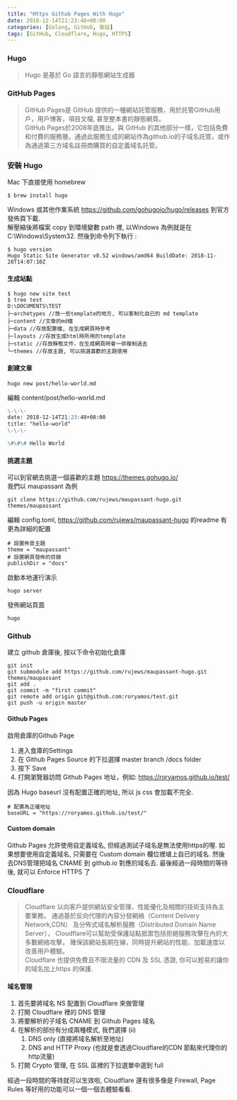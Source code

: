 ```yaml
---
title: "Https Github Pages With Hugo"
date: 2018-12-14T21:23:48+08:00
categories: [Golang, GitHub, 架站]
tags: [GitHub, Cloudflare, Hugo, HTTPS]
---
```


### Hugo
> Hugo 是基於 Go 語言的靜態網站生成器

### GitHub Pages
> GitHub Pages是 GitHub 提供的一種網站託管服務，用於託管GitHub用戶，用戶博客，項目文檔, 甚至整本書的靜態網頁。  
> GitHub Pages於2008年底推出。與 GitHub 的其他部分一樣，它包括免費和付費的服務層。通過此服務生成的網站作為github.io的子域名託管，或作為通過第三方域名註冊商購買的自定義域名託管。

### 安裝 Hugo
Mac 下直接使用 homebrew
```
$ brew install hugo
```
Windows 或其他作業系統 https://github.com/gohugoio/hugo/releases 到官方發佈頁下載.  
解壓縮後將檔案 copy 到環境變數 path 裡, 以Windows 為例就是在 C:\Windows\System32. 然後到命令列下執行 :
```
$ hugo version
Hugo Static Site Generator v0.52 windows/amd64 BuildDate: 2018-11-28T14:07:10Z
```
#### 生成站點
```
$ hugo new site test
$ tree test
D:\DOCUMENTS\TEST
├─archetypes //放一些template的地方, 可以客制化自已的 md template
├─content //文章的md檔
├─data //存放配置檔, 在生成網頁時參考
├─layouts //存放生成html時所用的template
├─static //存放靜態文件，在生成網頁時會一併複制過去
└─themes //存放主題, 可以挑選喜歡的主題使用
```
#### 創建文章
```
hugo new post/hello-world.md
```
編輯 content/post/hello-world.md
```markdown
\-\-\-
date: 2018-12-14T21:23:48+08:00
title: "hello-world"
\-\-\-

\#\#\# Hello World
```
#### 挑選主題
可以到官網去挑選一個喜歡的主題 https://themes.gohugo.io/  
我們以 maupassant 為例
```
git clone https://github.com/rujews/maupassant-hugo.git themes/maupassant
```
編輯 config.toml, https://github.com/rujews/maupassant-hugo 的readme 有更為詳細的配置
```
# 設置佈景主題
theme = "maupassant"
# 設置網頁發佈的目錄
publishDir = "docs"
```
啟動本地運行演示
```
hugo server
```
發佈網站頁面
```
hugo
```
### Github
建立 github 倉庫後, 按以下命令初始化倉庫
```
git init
git submodule add https://github.com/rujews/maupassant-hugo.git themes/maupassant
git add .
git commit -m "first commit"
git remote add origin git@github.com:roryamos/test.git
git push -u origin master
```
#### Github Pages
啟用倉庫的Github Page
1. 進入食庫的Settings
2. 在 Github Pages Source 的下拉選擇 master branch /docs folder
3. 按下 Save
4. 打開瀏覽器訪問 Github Pages 地址，例如: https://roryamos.github.io/test/

因為 Hugo baseurl 沒有配置正確的地址, 所以 js css 會加載不完全.
```
# 配置為正確地址
baseURL = "https://roryamos.github.io/test/"
```

#### Custom domain
Github Pages 允許使用自定義域名, 但經過測試子域名是無法使用https的喔.
如果想要使用自定義域名, 只需要在 Custom domain 欄位裡埴上自已的域名. 
然後去DNS管理把域名 CNAME 到 github.io 對應的域名去.
最後經過一段時間的等待後, 就可以 Enforce HTTPS 了

### Cloudflare
> Cloudflare 以向客戶提供網站安全管理、性能優化及相關的技術支持為主要業務。
通過基於反向代理的內容分發網絡（Content Delivery Network,CDN）
及分佈式域名解析服務（Distributed Domain Name Server），
Cloudflare可以幫助受保護站點抵禦包括拒絕服務攻擊在內的大多數網絡攻擊，
確保該網站長期在線，同時提升網站的性能、加載速度以改善用戶體驗。  
> Cloudflare 也提供免費且不限流量的 CDN 及 SSL 憑證, 
你可以輕易的讓你的域名加上https 的保護.

#### 域名管理
1. 首先要將域名 NS 配置到 Cloudflare 來做管理
1. 打開 Cloudflare 裡的 DNS 管理
1. 將要解析的子域名 CNAME 到 Github Pages 域名
1. 在解析的部份有分成兩種模式, 我們選擇 (ii)
    1. DNS only (直接將域名解析至地址)
    2. DNS and HTTP Proxy (也就是會透過Cloudflare的CDN 節點來代理你的http流量)
1. 打開 Crypto 管理, 在 SSL 區裡的下拉選單中選到 full

經過一段時間的等待就可以生效啦, Cloudflare 還有很多像是 Firewall, Page Rules 等好用的功能可以一個一個去體驗看看.